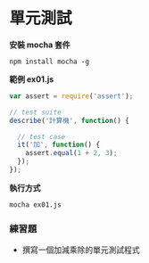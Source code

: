# 單元測試

**安裝 mocha 套件**

```
npm install mocha -g
```

**範例 ex01.js**

```js
var assert = require('assert');

// test suite
describe('計算機', function() {

  // test case
  it('加', function() {
    assert.equal(1 + 2, 3);
  });
});
```

**執行方式**

```
mocha ex01.js
```

### 練習題

* 撰寫一個加減乘除的單元測試程式